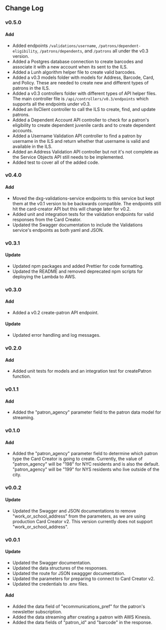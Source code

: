 ## Change Log

### v0.5.0

#### Add

- Added endpoints `/validations/username`, `/patrons/dependent-eligibility`, `/patrons/dependents`, and `/patrons` all under the v0.3 version.
- Added a Postgres database connection to create barcodes and associate it with a new account when its sent to the ILS.
- Added a Lunh algorithm helper file to create valid barcodes.
- Added a v0.3 models folder with models for Address, Barcode, Card, and Policy. These are needed to create new and different types of patrons in the ILS.
- Added a v0.3 controllers folder with different types of API helper files. The main controller file is `/api/controllers/v0.3/endpoints` which supports all the endpoints under v0.3.
- Added an IlsClient controller to call the ILS to create, find, and update patrons.
- Added a Dependent Account API controller to check for a patron's eligibility to create dependent juvenile cards and to create dependent accounts.
- Added a Username Validation API controller to find a patron by username in the ILS and return whether that username is valid and available in the ILS.
- Added an Address Validation API controller but not it's not complete as the Service Objects API still needs to be implemented.
- Added test to cover all of the added code.

### v0.4.0

#### Add

- Moved the dxg-validations-service endpoints to this service but kept them at the v0.1 version to be backwards compatible. The endpoints still hit the card-creator API but this will change later for v0.2.
- Added unit and integration tests for the validation endpoints for valid responses from the Card Creator.
- Updated the Swagger documentation to include the Validations service's endpoints as both yaml and JSON.

### v0.3.1

#### Update

- Updated npm packages and added Prettier for code formatting.
- Updated the README and removed deprecated npm scripts for deploying the Lambda to AWS.

### v0.3.0

#### Add

- Added a v0.2 create-patron API endpoint.

#### Update

- Updated error handling and log messages.

### v0.2.0

#### Add

- Added unit tests for models and an integration test for createPatron function.

### v0.1.1

#### Add

- Added the "patron_agency" parameter field to the patron data model for streaming.

### v0.1.0

#### Add

- Added the "patron_agency" parameter field to determine which patron type the Card Creator is going to create. Currently, the value of "patron_agency" will be "198" for NYC residents and is also the default. "patron_agency" will be "199" for NYS residents who live outside of the city.

### v0.0.2

#### Update

- Updated the Swagger and JSON documentations to remove "work_or_school_address" from the parameters, as we are using production Card Creator v2. This version currently does not support "work_or_school_address".

### v0.0.1

#### Update

- Updated the Swagger documentation.
- Updated the data structures of the responses.
- Updated the route for JSON swaggger documentation.
- Updated the parameters for preparing to connect to Card Creator v2.
- Updated the credentials to .env files.

#### Add

- Added the data field of "ecommunications_pref" for the patron's newsletter subscription.
- Added the data streaming after creating a patron with AWS Kinesis.
- Added the data fields of "patron_id" and "barcode" in the response.
